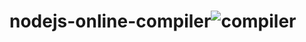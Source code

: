 # nodejs-online-compiler![compiler](https://github.com/geekyasif/nodejs-online-compiler/assets/38504330/2231a352-88da-4f31-9866-8dcfd8505314)
